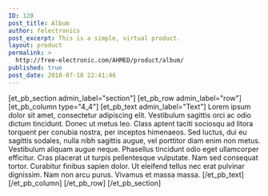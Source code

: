 ```yaml
---
ID: 120
post_title: Album
author: felectronics
post_excerpt: This is a simple, virtual product.
layout: product
permalink: >
  http://free-electronic.com/AHMED/product/album/
published: true
post_date: 2018-07-18 22:41:46
---
```

[et_pb_section admin_label="section"]
		[et_pb_row admin_label="row"]
			[et_pb_column type="4_4"]
				[et_pb_text admin_label="Text"]
					Lorem ipsum dolor sit amet, consectetur adipiscing elit. Vestibulum sagittis orci ac odio dictum tincidunt. Donec ut metus leo. Class aptent taciti sociosqu ad litora torquent per conubia nostra, per inceptos himenaeos. Sed luctus, dui eu sagittis sodales, nulla nibh sagittis augue, vel porttitor diam enim non metus. Vestibulum aliquam augue neque. Phasellus tincidunt odio eget ullamcorper efficitur. Cras placerat ut turpis pellentesque vulputate. Nam sed consequat tortor. Curabitur finibus sapien dolor. Ut eleifend tellus nec erat pulvinar dignissim. Nam non arcu purus. Vivamus et massa massa.
				[/et_pb_text]
			[/et_pb_column]
		[/et_pb_row]
	[/et_pb_section]
